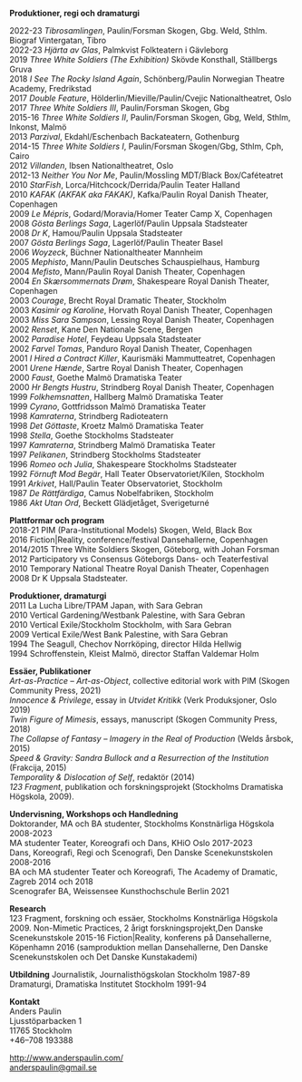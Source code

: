 **Produktioner, regi och dramaturgi**

2022-23	*Tibrosamlingen*, Paulin/Forsman	Skogen, Gbg. Weld, Sthlm. Biograf Vintergatan, Tibro   
2022-23	*Hjärta av Glas*, Palmkvist	Folkteatern i Gävleborg  
2019	    *Three White Soldiers (The Exhibition)*	Skövde Konsthall, Ställbergs Gruva  
2018	    *I See The Rocky Island Again*, Schönberg/Paulin	Norwegian Theatre Academy, Fredrikstad  
2017	  *Double Feature*, Hölderlin/Mieville/Paulin/Cvejic	Nationaltheatret, Oslo  
2017	  *Three White Soldiers III*, Paulin/Forsman	Skogen, Gbg  
2015-16	*Three White Soldiers II*, Paulin/Forsman	Skogen, Gbg, Weld, Sthlm, Inkonst, Malmö	  
2013   	*Parzival*, Ekdahl/Eschenbach	Backateatern, Gothenburg  
2014-15 *Three White Soldiers I*, Paulin/Forsman	Skogen/Gbg, Sthlm, Cph, Cairo   
2012 	  *Villanden*, Ibsen 	Nationaltheatret, Oslo  
2012-13	*Neither You Nor Me*, Paulin/Mossling 	MDT/Black Box/Caféteatret  
2010	  *StarFish*, Lorca/Hitchcock/Derrida/Paulin 	Teater Halland  
2010 	  *KAFAK (AKFAK aka FAKAK)*, Kafka/Paulin 	Royal Danish Theater, Copenhagen  
2009 	  *Le Mépris*, Godard/Moravia/Homer 	Teater Camp X, Copenhagen  
2008  	*Gösta Berlings Saga*, Lagerlöf/Paulin	Uppsala Stadsteater  
2008  	*Dr K*, Hamou/Paulin 	Uppsala Stadsteater  				
2007 	  *Gösta Berlings Saga*, Lagerlöf/Paulin	Theater Basel  
2006  	*Woyzeck*, Büchner 	Nationaltheater Mannheim  
2005  	*Mephisto*, Mann/Paulin 	Deutsches Schauspielhaus, Hamburg  
2004  	*Mefisto*, Mann/Paulin 	Royal Danish Theater, Copenhagen  
2004 	  *En Skærsommernats Drøm*, Shakespeare	Royal Danish Theater, Copenhagen  
2003 	  *Courage*, Brecht 	Royal Dramatic Theater, Stockholm  	
2003  	*Kasimir og Karoline*, Horvath 	Royal Danish Theater, Copenhagen  
2003  	*Miss Sara Sampson*, Lessing 	Royal Danish Theater, Copenhagen  
2002  	*Renset*, Kane 	Den Nationale Scene, Bergen  
2002  	*Paradise Hotel*, Feydeau 	Uppsala Stadsteater  
2002  	*Farvel Tomas*, Panduro 	Royal Danish Theater, Copenhagen  
2001  	*I Hired a Contract Killer*, Kaurismäki 	Mammutteatret, Copenhagen  
2001  	*Urene Hænde*, Sartre 	Royal Danish Theater, Copenhagen  
2000  	*Faust*, Goethe 	Malmö Dramatiska Teater  
2000 	*Hr Bengts Hustru*, Strindberg 	Royal Danish Theater, Copenhagen  
1999 	*Folkhemsnatten*, Hallberg 	Malmö Dramatiska Teater  
1999 	*Cyrano*, Gottfridsson 	Malmö Dramatiska Teater  
1998 	*Kamraterna*, Strindberg 	Radioteatern  
1998 	*Det Göttaste*, Kroetz 	Malmö Dramatiska Teater  
1998 	*Stella*, Goethe 	Stockholms Stadsteater  
1997 	*Kamraterna*, Strindberg 	Malmö Dramatiska Teater  
1997 	*Pelikanen*, Strindberg 	Stockholms Stadsteater  
1996 	*Romeo och Julia*, Shakespeare 	Stockholms Stadsteater  
1992	*Förnuft Mod Begär*, Hall	Teater Observatoriet/Kilen, Stockholm  
1991	*Arkivet*, Hall/Paulin	Teater Observatoriet, Stockholm  
1987	*De Rättfärdiga*, Camus	Nobelfabriken, Stockholm  
1986	*Akt Utan Ord*, Beckett	Glädjetåget, Sverigeturné  



**Plattformar och program**  
2018-21 	PIM (Para-Institutional Models)	Skogen, Weld, Black Box  
2016 	Fiction|Reality, conference/festival		Dansehallerne, Copenhagen  
2014/2015 	Three White Soldiers	Skogen, Göteborg, with Johan Forsman  
2012	Participatory vs Consensus 	Göteborgs Dans- och Teaterfestival  
2010	Temporary National Theatre 	Royal Danish Theater, Copenhagen  
2008	Dr K	Uppsala Stadsteater. 


**Produktioner, dramaturgi**  
2011 	La Lucha Libre/TPAM 	Japan, with Sara Gebran  
2010 	Vertical Gardening/Westbank 	Palestine, with Sara Gebran  
2010 	Vertical Exile/Stockholm	Stockholm, with Sara Gebran  
2009 	Vertical Exile/West Bank	Palestine, with Sara Gebran  			
1994	The Seagull, Chechov 	Norrköping, director Hilda Hellwig  
1994 	Schroffenstein, Kleist 	Malmö, director Staffan Valdemar Holm  





**Essäer, Publikationer**  
*Art-as-Practice – Art-as-Object*, collective editorial work with PIM (Skogen Community Press, 2021)  
*Innocence & Privilege*, essay in *Utvidet Kritikk* (Verk Produksjoner, Oslo 2019)  
*Twin Figure of Mimesis*, essays, manuscript (Skogen Community Press, 2018)  
*The Collapse of Fantasy – Imagery in the Real of Production* (Welds årsbok, 2015)  
*Speed & Gravity: Sandra Bullock and a Resurrection of the Institution* (Frakcija, 2015)  
*Temporality & Dislocation of Self*, redaktör (2014)  
*123 Fragment*, publikation och forskningsprojekt  (Stockholms Dramatiska Högskola, 2009).   


**Undervisning, Workshops och Handledning**  
Doktorander, MA och BA studenter, Stockholms Konstnärliga Högskola 2008-2023  
MA studenter Teater, Koreografi och Dans, KHiO Oslo 2017-2023  
Dans, Koreografi, Regi och Scenografi, Den Danske Scenekunstskolen 2008-2016  
BA och MA studenter Teater och Koreografi, The Academy of Dramatic, Zagreb 2014 och 2018  
Scenografer BA, Weissensee Kunsthochschule Berlin 2021  


**Research**  
123 Fragment, forskning och essäer, Stockholms Konstnärliga Högskola  2009. 
Non-Mimetic Practices, 2 årigt forskningsprojekt,Den Danske Scenekunstskole 2015-16
Fiction|Reality, konferens på Dansehallerne, Köpenhamn  2016 (samproduktion  mellan Dansehallerne, Den Danske Scenekunstskolen och Det Danske Kunstakademi)


**Utbildning** 
Journalistik, Journalisthögskolan Stockholm 1987-89 
Dramaturgi, Dramatiska Institutet Stockholm 1991-94




**Kontakt**  
Anders Paulin  
Ljusstöparbacken 1  
11765 Stockholm  
+46–708 193388

http://www.anderspaulin.com/   
anderspaulin@gmail.se  
